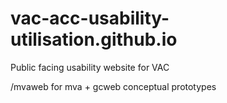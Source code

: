 
# vac-acc-usability-utilisation.github.io

 Public facing usability website for VAC

/mvaweb for mva + gcweb conceptual prototypes
